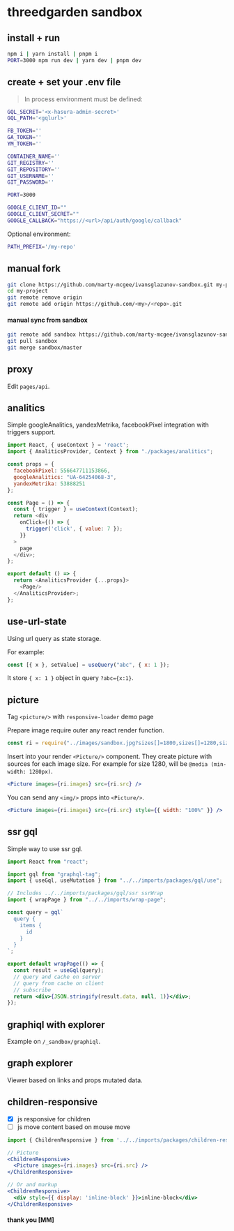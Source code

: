 # threedgarden sandbox

## install + run

```sh
npm i | yarn install | pnpm i
PORT=3000 npm run dev | yarn dev | pnpm dev
```

## create + set your .env file

> In process environment must be defined:

```sh
GQL_SECRET='<x-hasura-admin-secret>'
GQL_PATH='<gqlurl>'

FB_TOKEN=''
GA_TOKEN=''
YM_TOKEN=''

CONTAINER_NAME=''
GIT_REGISTRY=''
GIT_REPOSITORY=''
GIT_USERNAME=''
GIT_PASSWORD=''

PORT=3000

GOOGLE_CLIENT_ID=""
GOOGLE_CLIENT_SECRET=""
GOOGLE_CALLBACK="https://<url>/api/auth/google/callback"
```

Optional environment:

```sh
PATH_PREFIX='/my-repo'
```

## manual fork

```bash
git clone https://github.com/marty-mcgee/ivansglazunov-sandbox.git my-project
cd my-project
git remote remove origin
git remote add origin https://github.com/<my>/<repo>.git
```

#### manual sync from sandbox

```bash
git remote add sandbox https://github.com/marty-mcgee/ivansglazunov-sandbox.git
git pull sandbox
git merge sandbox/master
```

## proxy

Edit `pages/api`.

## analitics

Simple googleAnalitics, yandexMetrika, facebookPixel integration with triggers support.

```js
import React, { useContext } = 'react';
import { AnaliticsProvider, Context } from "./packages/analitics";

const props = {
  facebookPixel: 556647711153866,
  googleAnalitics: "UA-64254068-3",
  yandexMetrika: 53888251
};

const Page = () => {
  const { trigger } = useContext(Context);
  return <div
    onClick={() => {
      trigger('click', { value: 7 });
    }}
  >
    page
  </div>;
};

export default () => {
  return <AnaliticsProvider {...props}>
    <Page/>
  </AnaliticsProvider>;
};
```

## use-url-state

Using url query as state storage.

For example:

```jsx
const [{ x }, setValue] = useQuery("abc", { x: 1 });
```

It store `{ x: 1 }` object in query `?abc={x:1}`.

## picture

Tag `<picture/>` with `responsive-loader` demo page

Prepare image require outer any react render function.

```jsx
const ri = require("../images/sandbox.jpg?sizes[]=1800,sizes[]=1280,sizes[]=960,sizes[]=600,sizes[]=300,sizes[]=100");
```

Insert into your render `<Picture/>` component. They create picture with sources for each image size. For example for size 1280, will be `@media (min-width: 1280px)`.

```jsx
<Picture images={ri.images} src={ri.src} />
```

You can send any `<img/>` props into `<Picture/>`.

```jsx
<Picture images={ri.images} src={ri.src} style={{ width: "100%" }} />
```

## ssr gql

Simple way to use ssr gql.

```jsx
import React from "react";

import gql from "graphql-tag";
import { useGql, useMutation } from "../../imports/packages/gql/use";

// Includes ../../imports/packages/gql/ssr ssrWrap
import { wrapPage } from "../../imports/wrap-page";

const query = gql`
  query {
    items {
      id
    }
  }
`;

export default wrapPage(() => {
  const result = useGql(query);
  // query and cache on server
  // query from cache on client
  // subscribe
  return <div>{JSON.stringify(result.data, null, 1)}</div>;
});
```

## graphiql with explorer

Example on `/_sandbox/graphiql`.

## graph explorer

Viewer based on links and props mutated data.

## children-responsive

- [x] js responsive for children
- [ ] js move content based on mouse move

```jsx
import { ChildrenResponsive } from '../../imports/packages/children-responsive';

// Picture
<ChildrenResponsive>
  <Picture images={ri.images} src={ri.src} />
</ChildrenResponsive>

// Or and markup
<ChildrenResponsive>
  <div style={{ display: 'inline-block' }}>inline-block</div>
</ChildrenResponsive>
```

#### thank you [MM]
